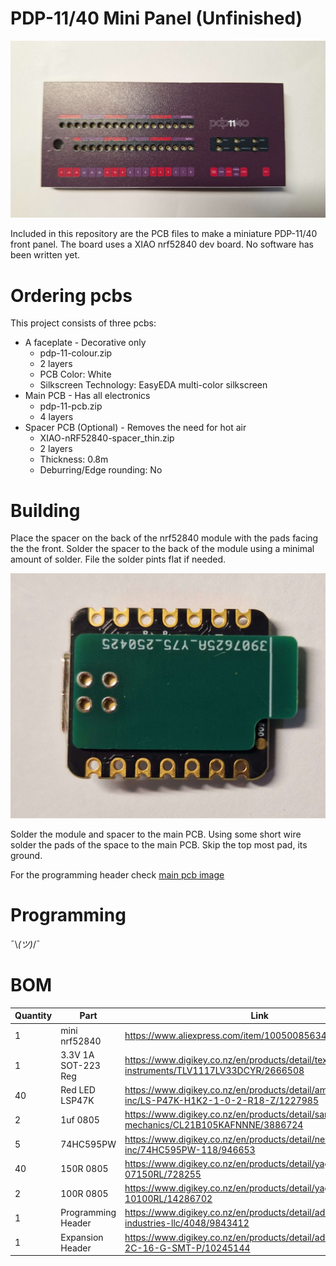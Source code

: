 # PDP-11/40 Mini Panel (Unfinished)

![Alt text](images/stack.jpg)

Included in this repository are the PCB files to make a miniature PDP-11/40 front panel. The board uses a XIAO nrf52840 dev board. No software has been written yet.

# Ordering pcbs
This project consists of three pcbs:
- A faceplate - Decorative only
    - pdp-11-colour.zip
    - 2 layers
    - PCB Color: White
    - Silkscreen Technology: EasyEDA multi-color silkscreen
- Main PCB - Has all electronics
    - pdp-11-pcb.zip
    - 4 layers
- Spacer PCB (Optional) - Removes the need for hot air
    - XIAO-nRF52840-spacer_thin.zip
    - 2 layers
    - Thickness: 0.8m
    - Deburring/Edge rounding: No

# Building
Place the spacer on the back of the nrf52840 module with the pads facing the the front. Solder the spacer to the back of the module using a minimal amount of solder. File the solder pints flat if needed.

![Alt text](images/spacer.jpg)

Solder the module and spacer to the main PCB. Using some short wire solder the pads of the space to the main PCB. Skip the top most pad, its ground.

For the programming header check [main pcb image](/images/pcb_back.jpg)

# Programming
¯\\_(ツ)_/¯

# BOM

| Quantity | Part                | Link                                                                                            |
|----------|---------------------|-------------------------------------------------------------------------------------------------|
| 1        | mini nrf52840       | https://www.aliexpress.com/item/1005008563470913.html                                           |
| 1        | 3.3V 1A SOT-223 Reg | https://www.digikey.co.nz/en/products/detail/texas-instruments/TLV1117LV33DCYR/2666508          |
| 40       | Red LED LSP47K      | https://www.digikey.co.nz/en/products/detail/ams-osram-usa-inc/LS-P47K-H1K2-1-0-2-R18-Z/1227985 |
| 2        | 1uf 0805            | https://www.digikey.co.nz/en/products/detail/samsung-electro-mechanics/CL21B105KAFNNNE/3886724  |
| 5        | 74HC595PW           | https://www.digikey.co.nz/en/products/detail/nexperia-usa-inc/74HC595PW-118/946653              |
| 40       | 150R 0805           | https://www.digikey.co.nz/en/products/detail/yageo/RC0805JR-07150RL/728255                      |
| 2        | 100R 0805           | https://www.digikey.co.nz/en/products/detail/yageo/RC0805JR-10100RL/14286702                    |
| 1        | Programming Header  | https://www.digikey.co.nz/en/products/detail/adafruit-industries-llc/4048/9843412               |
| 1        | Expansion Header    | https://www.digikey.co.nz/en/products/detail/adam-tech/HRS-2C-16-G-SMT-P/10245144               |